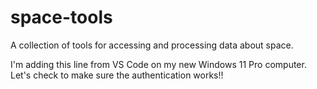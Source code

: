 space-tools
===========

A collection of tools for accessing and processing data about space.

I'm adding this line from VS Code on my new Windows 11 Pro computer.  Let's check to make sure the authentication works!!
